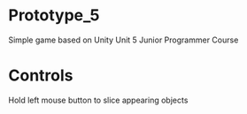 # Prototype_5
Simple game based on Unity Unit 5 Junior Programmer Course

# Controls
Hold left mouse button to slice appearing objects

